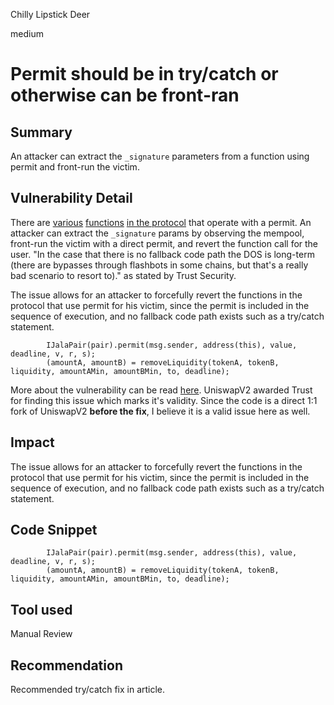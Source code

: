 Chilly Lipstick Deer

medium

# Permit should be in try/catch or otherwise can be front-ran

## Summary
An attacker can extract the `_signature` parameters from a function using permit and front-run the victim.

## Vulnerability Detail
There are [various](https://github.com/sherlock-audit/2024-02-jala-swap/blob/030d3ed54214754301154bce0e58ea534100a7e3/jalaswap-dex-contract/contracts/JalaRouter02.sol#L165) [functions](https://github.com/sherlock-audit/2024-02-jala-swap/blob/030d3ed54214754301154bce0e58ea534100a7e3/jalaswap-dex-contract/contracts/JalaRouter02.sol#L183) [in the protocol](https://github.com/sherlock-audit/2024-02-jala-swap/blob/030d3ed54214754301154bce0e58ea534100a7e3/jalaswap-dex-contract/contracts/JalaRouter02.sol#L216) that operate with a permit. An attacker can extract the `_signature` params by observing the mempool, front-run the victim with a direct permit, and revert the function call for the user. "In the case that there is no fallback code path the DOS is long-term (there are bypasses through flashbots in some chains, but that's a really bad scenario to resort to)." as stated by Trust Security.

The issue allows for an attacker to forcefully revert the functions in the protocol that use permit for his victim, since the permit is included in the sequence of execution, and no fallback code path exists such as a try/catch statement.

```solidity
        IJalaPair(pair).permit(msg.sender, address(this), value, deadline, v, r, s);
        (amountA, amountB) = removeLiquidity(tokenA, tokenB, liquidity, amountAMin, amountBMin, to, deadline);
```

More about the vulnerability can be read [here](https://www.trust-security.xyz/post/permission-denied). UniswapV2 awarded Trust for finding this issue which marks it's validity. Since the code is a direct 1:1 fork of UniswapV2 **before the fix**, I believe it is a valid issue here as well.

## Impact
The issue allows for an attacker to forcefully revert the functions in the protocol that use permit for his victim, since the permit is included in the sequence of execution, and no fallback code path exists such as a try/catch statement.
## Code Snippet
```solidity
        IJalaPair(pair).permit(msg.sender, address(this), value, deadline, v, r, s);
        (amountA, amountB) = removeLiquidity(tokenA, tokenB, liquidity, amountAMin, amountBMin, to, deadline);
```
## Tool used
Manual Review

## Recommendation
Recommended try/catch fix in article.